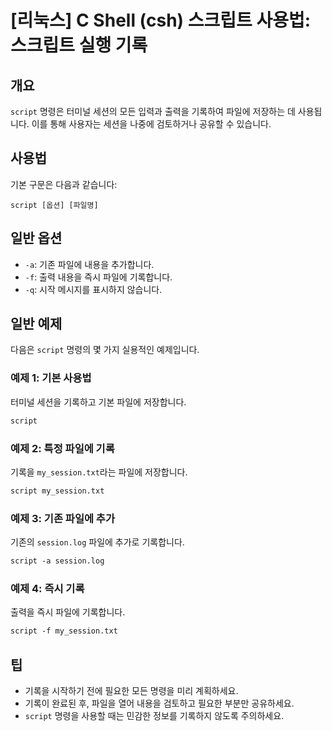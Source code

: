 # [리눅스] C Shell (csh) 스크립트 사용법: 스크립트 실행 기록

## 개요
`script` 명령은 터미널 세션의 모든 입력과 출력을 기록하여 파일에 저장하는 데 사용됩니다. 이를 통해 사용자는 세션을 나중에 검토하거나 공유할 수 있습니다.

## 사용법
기본 구문은 다음과 같습니다:
```
script [옵션] [파일명]
```

## 일반 옵션
- `-a`: 기존 파일에 내용을 추가합니다.
- `-f`: 출력 내용을 즉시 파일에 기록합니다.
- `-q`: 시작 메시지를 표시하지 않습니다.

## 일반 예제
다음은 `script` 명령의 몇 가지 실용적인 예제입니다.

### 예제 1: 기본 사용법
터미널 세션을 기록하고 기본 파일에 저장합니다.
```csh
script
```

### 예제 2: 특정 파일에 기록
기록을 `my_session.txt`라는 파일에 저장합니다.
```csh
script my_session.txt
```

### 예제 3: 기존 파일에 추가
기존의 `session.log` 파일에 추가로 기록합니다.
```csh
script -a session.log
```

### 예제 4: 즉시 기록
출력을 즉시 파일에 기록합니다.
```csh
script -f my_session.txt
```

## 팁
- 기록을 시작하기 전에 필요한 모든 명령을 미리 계획하세요.
- 기록이 완료된 후, 파일을 열어 내용을 검토하고 필요한 부분만 공유하세요.
- `script` 명령을 사용할 때는 민감한 정보를 기록하지 않도록 주의하세요.
